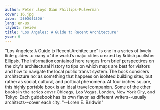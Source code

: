 ```yaml
---
author: Peter Lloyd Dian Phillips-Pulverman
cover: 16.jpg
isbn: '3895082856'
lang: en-us
layout: review
title: 'Los Angeles: A Guide to Recent Architecture'
year: 0
---
```

"Los Angeles: A Guide to Recent Architecture" is one in a series of lovely little guides to many of the world's major cities created by British publisher Ellipsis. The information contained here ranges from brief perspectives on the city's architectural history to tips on which maps are best for visitors and how to navigate the local public transit system. The book considers architecture not as something that happens on isolated building sites, but rather as social, cultural, and political phenomena. At four inches square, this highly portable book is an ideal travel companion. 
  Some of the other books in the series cover Chicago, Las Vegas, London, New York City, and Tokyo. Each guidebook has its own flavor, as different writers--usually architects--cover each city. "--Loren E. Baldwin"
